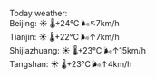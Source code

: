 Today weather:  
Beijing: ☀️ 🌡️+24°C 🌬️↖7km/h  
Tianjin: ☀️ 🌡️+22°C 🌬️↑7km/h  
Shijiazhuang: ☀️ 🌡️+23°C 🌬️↑15km/h  
Tangshan: ☀️ 🌡️+23°C 🌬️↑4km/h  
